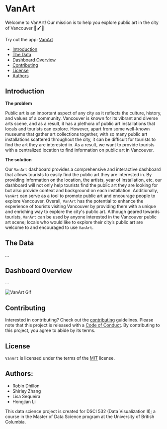 # VanArt

Welcome to VanArt! Our mission is to help you explore public art in the city of Vancouver 🎨🖌🌆

Try out the app: [VanArt](https://shlrley.shinyapps.io/VanArt/)

- [Introduction](https://github.com/UBC-MDS/VanArt/tree/milestone2-edits#introduction)
- [The Data](https://github.com/UBC-MDS/VanArt/tree/milestone2-edits#the-data)
- [Dashboard Overview](https://github.com/UBC-MDS/VanArt/tree/milestone2-edits#dashboard-overview)
- [Contributing](https://github.com/UBC-MDS/VanArt/tree/milestone2-edits#contributing)
- [License](https://github.com/UBC-MDS/VanArt/tree/milestone2-edits#license)
- [Authors](https://github.com/UBC-MDS/VanArt/tree/milestone2-edits#authors)


## Introduction

**The problem**

Public art is an important aspect of any city as it reflects the culture, history, and values of a community. Vancouver is known for its vibrant and diverse arts scene, and as a result, it has a plethora of public art installations that locals and tourists can explore. However, apart from some well-known museums that gather art collections together, with so many public art installations scattered throughout the city, it can be difficult for tourists to find the art they are interested in. As a result, we want to provide tourists with a centralized location to find information on public art in Vancouver.

**The solution**

Our `VanArt` dashboard provides a comprehensive and interactive dashboard that allows tourists to easily find the public art they are interested in. By providing information on the location, the artists, year of installation, etc. our dashboard will not only help tourists find the public art they are looking for but also provide context and background on each installation. Additionally, `VanArt` can serve as a tool to promote public art and encourage people to explore Vancouver. Overall, `VanArt` has the potential to enhance the experience of tourists visiting Vancouver by providing them with a unique and enriching way to explore the city's public art. Although geared towards tourists, `VanArt` can be used by anyone interested in the Vancouver public art scene; locals who would like to explore their city’s public art are welcome to and encouraged to use `VanArt`.


## The Data 

... 


## Dashboard Overview 

... 

![VanArt Gif](vanart.gif)


## Contributing

Interested in contributing? Check out the [contributing](CONTRIBUTING.md) guidelines. Please note that this project is released with a [Code of Conduct](CODE_OF_CONDUCT.md). By contributing to this project, you agree to abide by its terms.


## License

`VanArt` is licensed under the terms of the [MIT](LICENSE) license.


## Authors:

- Robin Dhillon
- Shirley Zhang
- Lisa Sequeira 
- Hongjian Li

This data science project is created for DSCI 532 (Data Visualization II); a course in the Master of Data Science program at the University of British Columbia.
